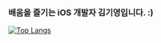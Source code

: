 ### 배움을 즐기는 iOS 개발자 김기영입니다. :)

[![Top Langs](https://github-readme-stats.vercel.app/api/top-langs/?username=rlarldud1234&layout=compact)](https://github.com/2yev1n/github-readme-stats)
